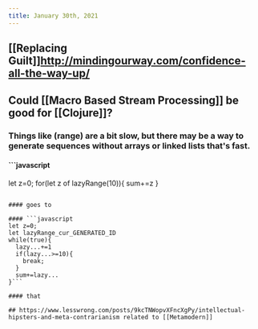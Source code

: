 ```yaml
---
title: January 30th, 2021
---
```


## [[Replacing Guilt]]http://mindingourway.com/confidence-all-the-way-up/

## Could [[Macro Based Stream Processing]] be good for [[Clojure]]?
### Things like (range) are a bit slow, but there may be a way to generate sequences without arrays or linked lists that's fast.
#### ```javascript
let z=0;
for(let z of lazyRange(10)){
  sum+=z
}
```

#### goes to

#### ```javascript
let z=0;
let lazyRange_cur_GENERATED_ID
while(true){
  lazy...+=1
  if(lazy...>=10){
    break;
  }
  sum+=lazy...
}```

#### that

## https://www.lesswrong.com/posts/9kcTNWopvXFncXgPy/intellectual-hipsters-and-meta-contrarianism related to [[Metamodern]]
